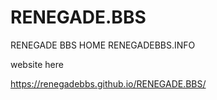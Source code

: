 # RENEGADE.BBS
RENEGADE BBS HOME  RENEGADEBBS.INFO

website here

https://renegadebbs.github.io/RENEGADE.BBS/
